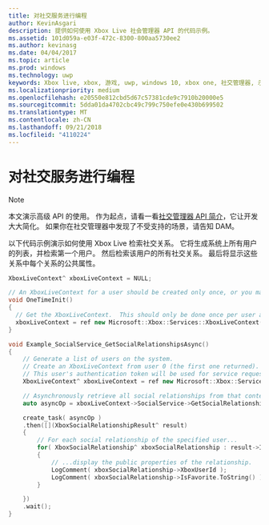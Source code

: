 ```yaml
---
title: 对社交服务进行编程
author: KevinAsgari
description: 提供如何使用 Xbox Live 社会管理器 API 的代码示例。
ms.assetid: 101d059a-e03f-472c-8300-800aa5730ee2
ms.author: kevinasg
ms.date: 04/04/2017
ms.topic: article
ms.prod: windows
ms.technology: uwp
keywords: Xbox live, xbox, 游戏, uwp, windows 10, xbox one, 社交管理器, 示例
ms.localizationpriority: medium
ms.openlocfilehash: e20550e812cbd5d67c57381cde9c7910b20000e5
ms.sourcegitcommit: 5dda01da4702cbc49c799c750efe0e430b699502
ms.translationtype: MT
ms.contentlocale: zh-CN
ms.lasthandoff: 09/21/2018
ms.locfileid: "4110224"
---
```

# <a name="programming-social-services"></a>对社交服务进行编程

> [!NOTE]
> 本文演示高级 API 的使用。  作为起点，请看一看[社交管理器 API 简介](../intro-to-social-manager.md)，它让开发大大简化。  如果你在社交管理器中发现了不受支持的场景，请告知 DAM。

以下代码示例演示如何使用 Xbox Live 检索社交关系。 它将生成系统上所有用户的列表，并检索第一个用户。 然后检索该用户的所有社交关系。 最后将显示这些关系中每个关系的公共属性。

```cpp
XboxLiveContext^ xboxLiveContext = NULL;

// An XboxLiveContext for a user should be created only once, or you may encounter unpredictable behavior.
void OneTimeInit()
{
  // Get the XboxLiveContext.  This should only be done once per user after signing in.
  xboxLiveContext = ref new Microsoft::Xbox::Services::XboxLiveContext(User::Users->GetAt(0));
}

void Example_SocialService_GetSocialRelationshipsAsync()
{
    // Generate a list of users on the system.
    // Create an XboxLiveContext from user 0 (the first one returned).
    // This user's authentication token will be used for service requests.
    XboxLiveContext^ xboxLiveContext = ref new Microsoft::Xbox::Services::XboxLiveContext(User::Users->GetAt(0));

    // Asynchronously retrieve all social relationships from that context.
    auto asyncOp = xboxLiveContext->SocialService->GetSocialRelationshipsAsync();

    create_task( asyncOp )
    .then([](XboxSocialRelationshipResult^ result)
    {
        // For each social relationship of the specified user...
        for( XboxSocialRelationship^ xboxSocialRelationship : result->Items )
        {
            // ...display the public properties of the relationship.
            LogComment( xboxSocialRelationship->XboxUserId );
            LogComment( xboxSocialRelationship->IsFavorite.ToString() );
        }

    })
    .wait();
}
```

